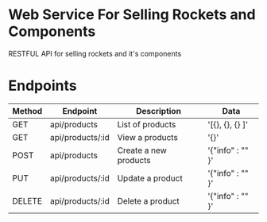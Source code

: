 # Web Service For Selling Rockets and Components

RESTFUL API for selling rockets and it's components

# Endpoints

| Method | Endpoint         | Description           | Data             |
|--------|------------------|-----------------------|------------------|
| GET    | api/products     | List of products      | '[{}, {}, {} ]'  |
| GET    | api/products/:id | View a products       | '{}'             |
| POST   | api/products     | Create a new products | '{"info" : "" }' |
| PUT    | api/products/:id | Update a product      | '{"info" : "" }' |
| DELETE | api/products/:id | Delete a product      | '{"info" : "" }' |
